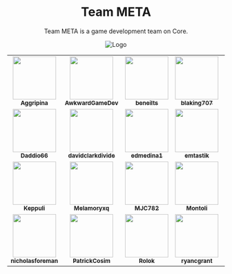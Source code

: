 <!-- prettier-ignore-start -->
<!-- markdownlint-disable -->
<div align="center">

# Team META

Team META is a game development team on Core.

![Logo](https://avatars.githubusercontent.com/u/72576846?s=400&u=27ff91ebade0578e0ed52813c1b7dac40db8d80b&v=4)

</div>

<table>
    <tr>
        <td align="center"><a href="https://github.com/Aggripina">
            <img src="https://avatars.githubusercontent.com/u/68454134?v=4?s=100" width="100px;" alt=""/><br />
            <sub><b>Aggripina</b></sub></a><br />
        </td>
        <td align="center"><a href="https://github.com/AwkwardGameDev">
            <img src="https://avatars.githubusercontent.com/u/55956768?v=4?s=100" width="100px;" alt=""/><br />
            <sub><b>AwkwardGameDev</b></sub></a><br />
        </td>
        <td align="center"><a href="https://github.com/beneilts">
            <img src="https://avatars.githubusercontent.com/u/36256880?v=4?s=100" width="100px;" alt=""/><br />
            <sub><b>beneilts</b></sub></a><br />
        </td>
        <td align="center"><a href="https://github.com/blaking707">
            <img src="https://avatars.githubusercontent.com/u/46813060?v=4?s=100" width="100px;" alt=""/><br />
            <sub><b>blaking707</b></sub></a><br />
        </td>
        <td align="center"><a href="https://github.com/BuckmonsterCORE">
            <img src="https://avatars.githubusercontent.com/u/58750748?v=4?s=100" width="100px;" alt=""/><br />
            <sub><b>BuckmonsterCORE</b></sub></a><br />
        </td>
        <td align="center"><a href="https://github.com/CoderzNation">
            <img src="https://avatars.githubusercontent.com/u/17634295?v=4?s=100" width="100px;" alt=""/><br />
            <sub><b>CoderzNation</b></sub></a><br />
        </td>
    </tr>
    <tr>
        <td align="center"><a href="https://github.com/Daddio66">
            <img src="https://avatars.githubusercontent.com/u/13610914?v=4?s=100" width="100px;" alt=""/><br />
            <sub><b>Daddio66</b></sub></a><br />
        </td>
        <td align="center"><a href="https://github.com/davidclarkdivide">
            <img src="https://avatars.githubusercontent.com/u/28601432?v=4?s=100" width="100px;" alt=""/><br />
            <sub><b>davidclarkdivide</b></sub></a><br />
        </td>
        <td align="center"><a href="https://github.com/edmedina1">
            <img src="https://avatars.githubusercontent.com/u/60021740?v=4?s=100" width="100px;" alt=""/><br />
            <sub><b>edmedina1</b></sub></a><br />
        </td>
        <td align="center"><a href="https://github.com/emtastik">
            <img src="https://avatars.githubusercontent.com/u/6035115?v=4?s=100" width="100px;" alt=""/><br />
            <sub><b>emtastik</b></sub></a><br />
        </td>
        <td align="center"><a href="https://github.com/gabrielAtManticore">
            <img src="https://avatars.githubusercontent.com/u/25258203?v=4?s=100" width="100px;" alt=""/><br />
            <sub><b>gabrielAtManticore</b></sub></a><br />
        </td>
        <td align="center"><a href="https://github.com/junster09">
            <img src="https://avatars.githubusercontent.com/u/27649149?v=4?s=100" width="100px;" alt=""/><br />
            <sub><b>junster09</b></sub></a><br />
        </td>
    </tr>
    <tr>
        <td align="center"><a href="https://github.com/Keppuli">
            <img src="https://avatars.githubusercontent.com/u/34177254?v=4?s=100" width="100px;" alt=""/><br />
            <sub><b>Keppuli</b></sub></a><br />
        </td>
        <td align="center"><a href="https://github.com/Melamoryxq">
            <img src="https://avatars.githubusercontent.com/u/70032767?v=4?s=100" width="100px;" alt=""/><br />
            <sub><b>Melamoryxq</b></sub></a><br />
        </td>
        <td align="center"><a href="https://github.com/MJC782">
            <img src="https://avatars.githubusercontent.com/u/62568866?v=4?s=100" width="100px;" alt=""/><br />
            <sub><b>MJC782</b></sub></a><br />
        </td>
        <td align="center"><a href="https://github.com/Montoli">
            <img src="https://avatars.githubusercontent.com/u/194759?v=4?s=100" width="100px;" alt=""/><br />
            <sub><b>Montoli</b></sub></a><br />
        </td>
        <td align="center"><a href="https://github.com/morticai">
            <img src="https://avatars.githubusercontent.com/u/1882524?v=4?s=100" width="100px;" alt=""/><br />
            <sub><b>morticai</b></sub></a><br />
        </td>
        <td align="center"><a href="https://github.com/Mucusinator">
            <img src="https://avatars.githubusercontent.com/u/13678882?v=4?s=100" width="100px;" alt=""/><br />
            <sub><b>Mucusinator</b></sub></a><br />
        </td>
    </tr>
    <tr>
        <td align="center"><a href="https://github.com/nicholasforeman">
            <img src="https://avatars.githubusercontent.com/u/39781044?v=4?s=100" width="100px;" alt=""/><br />
            <sub><b>nicholasforeman</b></sub></a><br />
        </td>
        <td align="center"><a href="https://github.com/PatrickCosim">
            <img src="https://avatars.githubusercontent.com/u/55603848?v=4?s=100" width="100px;" alt=""/><br />
            <sub><b>PatrickCosim</b></sub></a><br />
        </td>
        <td align="center"><a href="https://github.com/Rolok">
            <img src="https://avatars.githubusercontent.com/u/16053610?v=4?s=100" width="100px;" alt=""/><br />
            <sub><b>Rolok</b></sub></a><br />
        </td>
        <td align="center"><a href="https://github.com/ryancgrant">
            <img src="https://avatars.githubusercontent.com/u/27972135?v=4?s=100" width="100px;" alt=""/><br />
            <sub><b>ryancgrant</b></sub></a><br />
        </td>
        <td align="center"><a href="https://github.com/Waffle3z">
            <img src="https://avatars.githubusercontent.com/u/4744353?v=4?s=100" width="100px;" alt=""/><br />
            <sub><b>Waffle3z</b></sub></a><br />
        </td>
        <td align="center"><a href="https://github.com/WitcherSilver">
            <img src="https://avatars.githubusercontent.com/u/68162122?v=4?s=100" width="100px;" alt=""/><br />
            <sub><b>WitcherSilver</b></sub></a><br />
        </td>
    </tr>
</table>

<!-- markdownlint-restore -->
<!-- prettier-ignore-end -->

